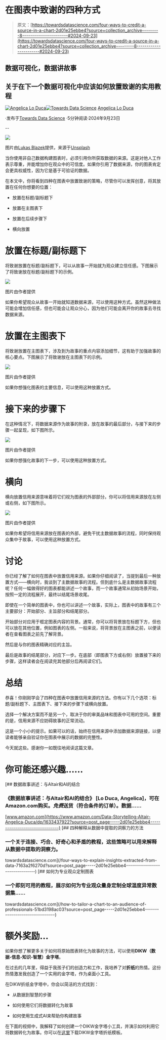 # 在图表中致谢的四种方式

> 原文：[https://towardsdatascience.com/four-ways-to-credit-a-source-in-a-chart-2d01e25ebbe4?source=collection_archive---------8-----------------------#2024-09-23](https://towardsdatascience.com/four-ways-to-credit-a-source-in-a-chart-2d01e25ebbe4?source=collection_archive---------8-----------------------#2024-09-23)

## 数据可视化，数据讲故事

## 关于在下一个数据可视化中应该如何放置致谢的实用教程

[](https://alod83.medium.com/?source=post_page---byline--2d01e25ebbe4--------------------------------)[![Angelica Lo Duca](../Images/45aa2e2e504bb3af6d3b8009dc6f030e.png)](https://alod83.medium.com/?source=post_page---byline--2d01e25ebbe4--------------------------------)[](https://towardsdatascience.com/?source=post_page---byline--2d01e25ebbe4--------------------------------)[![Towards Data Science](../Images/a6ff2676ffcc0c7aad8aaf1d79379785.png)](https://towardsdatascience.com/?source=post_page---byline--2d01e25ebbe4--------------------------------) [Angelica Lo Duca](https://alod83.medium.com/?source=post_page---byline--2d01e25ebbe4--------------------------------)

·发布于[Towards Data Science](https://towardsdatascience.com/?source=post_page---byline--2d01e25ebbe4--------------------------------) ·5分钟阅读·2024年9月23日

--

![](../Images/8329e7cb01d54944ef622d99192b51dd.png)

图片由[Lukas Blazek](https://unsplash.com/@goumbik?utm_source=medium&utm_medium=referral)提供，来源于[Unsplash](https://unsplash.com/?utm_source=medium&utm_medium=referral)

当你使用非自己数据构建图表时，必须引用你所获取数据的来源。这是对他人工作表示尊重，并能增加你在观众中的可信度。如果你引用了数据来源，你的图表肯定会更具权威性，因为它是基于可验证的数据。

在本文中，你将看到四种在图表中放置致谢的策略，尽管你可以发挥创意，将其放置在任何你想要的位置：

+   放置在标题/副标题下

+   放置在主图表下

+   放置在后续步骤下

+   横向放置

# 放置在标题/副标题下

将致谢放置在标题/副标题下，可以从故事一开始就为观众建立信任感。下图展示了将致谢放在标题/副标题下的示例。

![](../Images/b52e13b4d39b08c6bfa23b489508343a.png)

图片由作者提供

如果你希望观众从故事一开始就知道数据来源，可以使用这种方式。虽然这种做法可能会增加信任感，但也可能会让观众分心，因为他们可能会离开你的故事去寻找数据来源。

# 放置在主图表下

将致谢放置在主图表下，涉及到为故事的重点内容添加细节，这有助于加强故事的核心要点。下图展示了将致谢放在主图表下的示例。

![](../Images/3cb1cdf0e2457aaaf1e3dfacf579cd2f.png)

图片由作者提供

如果你想强化图表的主要信息，可以使用这种放置方式。

# 接下来的步骤下

在这种情况下，将数据来源作为故事的附录，放在故事的最后部分，与接下来的步骤一起呈现，如下图所示。

![](../Images/d08aa342c2e6bc1839f1988635ca2b1f.png)

图片由作者提供

如果你想强化故事的下一步，可以使用这种放置方式。

# 横向

横向放置信用来源意味着将它们视为图表的外部部分。你可以将信用来源放在左侧或右侧，如下图所示。

![](../Images/749b74f7a49295ef11e5bc3bb04bd3e6.png)

图片由作者提供

如果你希望将信用来源放在图表的外部，避免干扰主数据故事的流程，同时保持观众集中于故事，可以使用这种放置方式。

# 讨论

你已经了解了如何在图表中放置信用来源。如果你仔细阅读了，当提到最后一种放置方式——横向时，我谈到了主数据故事的流程。但到底什么是主数据故事流程呢？任何一幅做得好的图表都能讲述一个故事，而一个故事通常从初始场景开始，按照一定的流程展开，最终以结尾场景收尾。

即使在一个简单的图表中，你也可以讲述一个故事，实际上，图表中的故事有三个主要部分：开始部分、主旨部分和结尾部分。

开始部分对应用于框定图表内容的背景。通常，你可以将背景放在标题下方，但也可以放在其他位置，例如图表的左侧。一般来说，将背景放在主图表之前，以便读者在查看图表之前先了解背景。

然后是与你的图表精确对应的主旨。

最后是故事的结尾部分，对应下一步。在底部（即图表下方或右侧）放置接下来的步骤，这样读者会在阅读完其他部分后再阅读它们。

# 总结

恭喜！你刚刚学会了四种在图表中放置信用来源的方法。你有以下几个选项：标题/副标题下、主图表下、接下来的步骤下或横向放置。

选择一个解决方案而不是另一个，取决于你的审美品味和图表中可用的空间。重要的是，信用来源不应妨碍故事的正常流动。

这是一个小小的提示。如果可以的话，始终在信用来源中添加数据来源链接，以便读者能够亲自验证你在图表中展示的数据的完整性。

今天就这些。感谢你一如既往地阅读这篇文章。

# 你可能还感兴趣……

[](https://www.amazon.com/Data-Storytelling-Altair-Angelica-Duca/dp/1633437922?source=post_page-----2d01e25ebbe4--------------------------------) [## 数据故事讲述：与Altair和AI的结合

### 《数据故事讲述：与Altair和AI的结合》 [Lo Duca, Angelica]，可在Amazon.com购买。*免费*送货（符合条件的订单）。数据……

[www.amazon.com](https://www.amazon.com/Data-Storytelling-Altair-Angelica-Duca/dp/1633437922?source=post_page-----2d01e25ebbe4--------------------------------) [](/four-ways-to-explain-insights-extracted-from-data-7163a2f6270d?source=post_page-----2d01e25ebbe4--------------------------------) [## 四种解释从数据中提取的洞察力的方法

### 一个关于连接、巧合、好奇心和矛盾的教程，这些策略可以用来解释从数据中提取的洞察力。

towardsdatascience.com](/four-ways-to-explain-insights-extracted-from-data-7163a2f6270d?source=post_page-----2d01e25ebbe4--------------------------------) [](/how-to-tailor-a-chart-to-an-audience-of-professionals-51bd3198ac03?source=post_page-----2d01e25ebbe4--------------------------------) [## 如何为专业观众定制图表

### 一个即刻可用的教程，展示如何为专业观众量身定制全球温度异常数据集……

towardsdatascience.com](/how-to-tailor-a-chart-to-an-audience-of-professionals-51bd3198ac03?source=post_page-----2d01e25ebbe4--------------------------------)

# 额外奖励…

如果你想了解更多关于如何将原始图表转化为故事的方法，可以使用**DIKW（数据-信息-知识-智慧）金字塔**。

在过去的几年里，得益于我孩子们的创造力和工作，我培养了对**折纸**的热情。这份热情激发我创造了一个实用的金字塔，作为桌面小工具。

在DIKW折纸金字塔中，你会以简洁的方式找到：

+   从数据到智慧的步骤

+   如何使用它们将数据转化为故事

+   如何使用生成式AI来帮助你构建故事

在下面的视频中，我解释了如何创建一个DIKW金字塔小工具，并演示如何利用它将数据转化为故事。你可以在[这里](https://github.com/alod83/origami/blob/73fd37d280fce002cb99450bc7360f71a8f2750f/DIKW.pdf)下载DIKW金字塔折纸模板。
